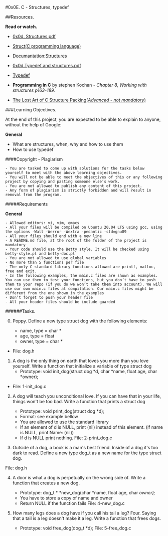 #0x0E. C - Structures, typedef

##Resources.

  **Read or watch.**

 - [0x0d. Structures.pdf](https://s3.amazonaws.com/alx-intranet.hbtn.io/uploads/misc/2021/1/6eb80c79c99f6125450a0dc11b300d46238d1a5a.pdf?X-Amz-Algorithm=AWS4-HMAC-SHA256&X-Amz-Credential=AKIARDDGGGOUSBVO6H7D%2F20221011%2Fus-east-1%2Fs3%2Faws4_request&X-Amz-Date=20221011T181743Z&X-Amz-Expires=86400&X-Amz-SignedHeaders=host&X-Amz-Signature=e786270be55a38d2a2897b8c5dbaa21091a18e3a527057af48fc85bc2a483e07)

 - [Struct(C programming language)](https://en.wikipedia.org/wiki/Struct_(C_programming_language))

 - [Documantation:Structures](https://github.com/holbertonschool/Betty/wiki/Documentation:-Data-structures)

 - [0x0d.Typedef and structures.pdf](https://s3.amazonaws.com/alx-intranet.hbtn.io/uploads/misc/2021/1/c8ff3e6f7202be7fa489a584e41d005504a07c23.pdf?X-Amz-Algorithm=AWS4-HMAC-SHA256&X-Amz-Credential=AKIARDDGGGOUSBVO6H7D%2F20221011%2Fus-east-1%2Fs3%2Faws4_request&X-Amz-Date=20221011T182736Z&X-Amz-Expires=86400&X-Amz-SignedHeaders=host&X-Amz-Signature=d9f1a448bac225ac1ccb629f24864b2cb5e0a4189a239839269bd274a8c559f6)

 - [Typedef](https://publications.gbdirect.co.uk//c_book/chapter8/typedef.html)

 - **Programming in C** by stephen Kochan - *Chapter 8, Working with structures p163-189.*

 - [The Lost Art of C Structure Packing(*Advanced - not mandatory*)](http://www.catb.org/esr/structure-packing/)

###Learning Objectives.

At the end of this project, you are expected to be able to explain to anyone, without the help of Google:

 **General**
 
   - What are structures, when, why and how to use them
   - How to use typedef

####Copyright - Plagiarism

    - You are tasked to come up with solutions for the tasks below yourself to meet with the above learning objectives.
    - You will not be able to meet the objectives of this or any following project by copying and pasting someone else’s work.
    - You are not allowed to publish any content of this project.
    - Any form of plagiarism is strictly forbidden and will result in removal from the program.

#####Requirements

 **General**

    - Allowed editors: vi, vim, emacs
    - All your files will be compiled on Ubuntu 20.04 LTS using gcc, using the options -Wall -Werror -Wextra -pedantic -std=gnu89
    - All your files should end with a new line
    - A README.md file, at the root of the folder of the project is mandatory
    - Your code should use the Betty style. It will be checked using betty-style.pl and betty-doc.pl
    - You are not allowed to use global variables
    - No more than 5 functions per file
    - The only C standard library functions allowed are printf, malloc, free and exit.
    - In the following examples, the main.c files are shown as examples. You can use them to test your functions, but you don’t have to push them to your repo (if you do we won’t take them into account). We will use our own main.c files at compilation. Our main.c files might be different from the one shown in the examples
    - Don’t forget to push your header file
    - All your header files should be include guarded


######Tasks.

0. Poppy.
Define a new type struct dog with the following elements:

    - name, type = char *
    - age, type = float
    - owner, type = char *
 - File: dog.h

1. A dog is the only thing on earth that loves you more than you love yourself.
Write a function that initialize a variable of type struct dog
    - Prototype: void init_dog(struct dog *d, char *name, float age, char *owner);
 - File: 1-init_dog.c

2. A dog will teach you unconditional love. If you can have that in your life, things won't be too bad.
Write a function that prints a struct dog

    - Prototype: void print_dog(struct dog *d);
    - Format: see example bellow
    - You are allowed to use the standard library
    - If an element of d is NULL, print (nil) instead of this element. (if name is NULL, print Name: (nil))
    - If d is NULL print nothing.
File: 2-print_dog.c

3. Outside of a dog, a book is a man's best friend. Inside of a dog it's too dark to read.
Define a new type dog_t as a new name for the type struct dog.

File: dog.h

4. A door is what a dog is perpetually on the wrong side of.
Write a function that creates a new dog.

    - Prototype: dog_t * *new_dog(char *name, float age, char *owner);*
    - You have to store a copy of name and owner
    - Return NULL if the function fails
File: 4-new_dog.c

5. How many legs does a dog have if you call his tail a leg? Four. Saying that a tail is a leg doesn't make it a leg.
Write a function that frees dogs.

    - Prototype: void free_dog(dog_t *d);
File: 5-free_dog.c

